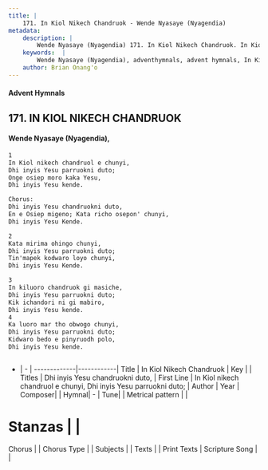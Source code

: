 ```yaml
---
title: |
    171. In Kiol Nikech Chandruok - Wende Nyasaye (Nyagendia)
metadata:
    description: |
        Wende Nyasaye (Nyagendia) 171. In Kiol Nikech Chandruok. In Kiol nikech chandruol e chunyi, Dhi inyis Yesu parruokni duto; Onge osiep moro kaka Yesu, Dhi inyis Yesu kende.  Chorus: Dhi inyis Yesu chandruokni duto, En e Osiep migeno; Kata richo osepon' chunyi, Dhi inyis Yesu Kende.  
    keywords:  |
        Wende Nyasaye (Nyagendia), adventhymnals, advent hymnals, In Kiol Nikech Chandruok, In Kiol nikech chandruol e chunyi, Dhi inyis Yesu parruokni duto;. Dhi inyis Yesu chandruokni duto,
    author: Brian Onang'o
---
```


#### Advent Hymnals
## 171. IN KIOL NIKECH CHANDRUOK
####  Wende Nyasaye (Nyagendia),

```txt
1
In Kiol nikech chandruol e chunyi,
Dhi inyis Yesu parruokni duto;
Onge osiep moro kaka Yesu,
Dhi inyis Yesu kende.

Chorus:
Dhi inyis Yesu chandruokni duto,
En e Osiep migeno; Kata richo osepon' chunyi,
Dhi inyis Yesu Kende.

2
Kata mirima ohingo chunyi,
Dhi inyis Yesu parruokni duto;
Tin'mapek kodwaro loyo chunyi,
Dhi inyis Yesu Kende.

3
In kiluoro chandruok gi masiche,
Dhi inyis Yesu parruokni duto;
Kik ichandori ni gi mabiro,
Dhi inyis Yesu kende.
4
Ka luoro mar tho obwogo chunyi, 
Dhi inyis Yesu parruokni duto; 
Kidwaro bedo e pinyruodh polo, 
Dhi inyis Yesu kende.



```

- |   -  |
-------------|------------|
Title | In Kiol Nikech Chandruok |
Key |  |
Titles | Dhi inyis Yesu chandruokni duto, |
First Line | In Kiol nikech chandruol e chunyi, Dhi inyis Yesu parruokni duto; |
Author | 
Year | 
Composer| |
Hymnal|  - |
Tune|  |
Metrical pattern | |
# Stanzas |  |
Chorus |  |
Chorus Type |  |
Subjects | |
Texts |  |
Print Texts | 
Scripture Song |  |
    
